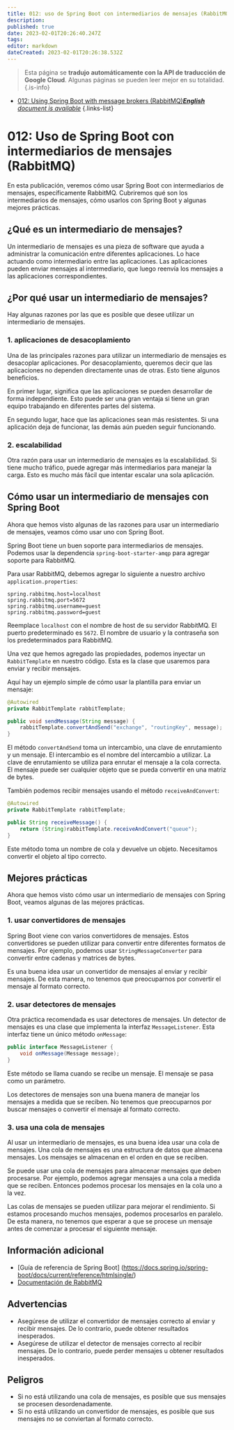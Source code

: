 ```yaml
---
title: 012: uso de Spring Boot con intermediarios de mensajes (RabbitMQ)
description: 
published: true
date: 2023-02-01T20:26:40.247Z
tags: 
editor: markdown
dateCreated: 2023-02-01T20:26:38.532Z
---
```


> Esta página se **tradujo automáticamente con la API de traducción de Google Cloud**.
Algunas páginas se pueden leer mejor en su totalidad.{.is-info}



- [012: Using Spring Boot with message brokers (RabbitMQ)***English** document is available*](/en/Knowledge-base/Spring-Boot/Learning/012-using-spring-boot-with-message-brokers-rabbitmq)
{.links-list}


# 012: Uso de Spring Boot con intermediarios de mensajes (RabbitMQ)

En esta publicación, veremos cómo usar Spring Boot con intermediarios de mensajes, específicamente RabbitMQ. Cubriremos qué son los intermediarios de mensajes, cómo usarlos con Spring Boot y algunas mejores prácticas.

## ¿Qué es un intermediario de mensajes?

Un intermediario de mensajes es una pieza de software que ayuda a administrar la comunicación entre diferentes aplicaciones. Lo hace actuando como intermediario entre las aplicaciones. Las aplicaciones pueden enviar mensajes al intermediario, que luego reenvía los mensajes a las aplicaciones correspondientes.

## ¿Por qué usar un intermediario de mensajes?

Hay algunas razones por las que es posible que desee utilizar un intermediario de mensajes.

### 1. aplicaciones de desacoplamiento

Una de las principales razones para utilizar un intermediario de mensajes es desacoplar aplicaciones. Por desacoplamiento, queremos decir que las aplicaciones no dependen directamente unas de otras. Esto tiene algunos beneficios.

En primer lugar, significa que las aplicaciones se pueden desarrollar de forma independiente. Esto puede ser una gran ventaja si tiene un gran equipo trabajando en diferentes partes del sistema.

En segundo lugar, hace que las aplicaciones sean más resistentes. Si una aplicación deja de funcionar, las demás aún pueden seguir funcionando.

### 2. escalabilidad

Otra razón para usar un intermediario de mensajes es la escalabilidad. Si tiene mucho tráfico, puede agregar más intermediarios para manejar la carga. Esto es mucho más fácil que intentar escalar una sola aplicación.

## Cómo usar un intermediario de mensajes con Spring Boot

Ahora que hemos visto algunas de las razones para usar un intermediario de mensajes, veamos cómo usar uno con Spring Boot.

Spring Boot tiene un buen soporte para intermediarios de mensajes. Podemos usar la dependencia `spring-boot-starter-amqp` para agregar soporte para RabbitMQ.

Para usar RabbitMQ, debemos agregar lo siguiente a nuestro archivo `application.properties`:

```properties
spring.rabbitmq.host=localhost
spring.rabbitmq.port=5672
spring.rabbitmq.username=guest
spring.rabbitmq.password=guest
```

Reemplace `localhost` con el nombre de host de su servidor RabbitMQ. El puerto predeterminado es `5672`. El nombre de usuario y la contraseña son los predeterminados para RabbitMQ.

Una vez que hemos agregado las propiedades, podemos inyectar un `RabbitTemplate` en nuestro código. Esta es la clase que usaremos para enviar y recibir mensajes.

Aquí hay un ejemplo simple de cómo usar la plantilla para enviar un mensaje:

```java
@Autowired
private RabbitTemplate rabbitTemplate;

public void sendMessage(String message) {
    rabbitTemplate.convertAndSend("exchange", "routingKey", message);
}
```

El método `convertAndSend` toma un intercambio, una clave de enrutamiento y un mensaje. El intercambio es el nombre del intercambio a utilizar. La clave de enrutamiento se utiliza para enrutar el mensaje a la cola correcta. El mensaje puede ser cualquier objeto que se pueda convertir en una matriz de bytes.

También podemos recibir mensajes usando el método `receiveAndConvert`:

```java
@Autowired
private RabbitTemplate rabbitTemplate;

public String receiveMessage() {
    return (String)rabbitTemplate.receiveAndConvert("queue");
}
```

Este método toma un nombre de cola y devuelve un objeto. Necesitamos convertir el objeto al tipo correcto.

## Mejores prácticas

Ahora que hemos visto cómo usar un intermediario de mensajes con Spring Boot, veamos algunas de las mejores prácticas.

### 1. usar convertidores de mensajes

Spring Boot viene con varios convertidores de mensajes. Estos convertidores se pueden utilizar para convertir entre diferentes formatos de mensajes. Por ejemplo, podemos usar `StringMessageConverter` para convertir entre cadenas y matrices de bytes.

Es una buena idea usar un convertidor de mensajes al enviar y recibir mensajes. De esta manera, no tenemos que preocuparnos por convertir el mensaje al formato correcto.

### 2. usar detectores de mensajes

Otra práctica recomendada es usar detectores de mensajes. Un detector de mensajes es una clase que implementa la interfaz `MessageListener`. Esta interfaz tiene un único método `onMessage`:

```java
public interface MessageListener {
    void onMessage(Message message);
}
```

Este método se llama cuando se recibe un mensaje. El mensaje se pasa como un parámetro.

Los detectores de mensajes son una buena manera de manejar los mensajes a medida que se reciben. No tenemos que preocuparnos por buscar mensajes o convertir el mensaje al formato correcto.

### 3. usa una cola de mensajes

Al usar un intermediario de mensajes, es una buena idea usar una cola de mensajes. Una cola de mensajes es una estructura de datos que almacena mensajes. Los mensajes se almacenan en el orden en que se reciben.

Se puede usar una cola de mensajes para almacenar mensajes que deben procesarse. Por ejemplo, podemos agregar mensajes a una cola a medida que se reciben. Entonces podemos procesar los mensajes en la cola uno a la vez.

Las colas de mensajes se pueden utilizar para mejorar el rendimiento. Si estamos procesando muchos mensajes, podemos procesarlos en paralelo. De esta manera, no tenemos que esperar a que se procese un mensaje antes de comenzar a procesar el siguiente mensaje.

## Información adicional

- [Guía de referencia de Spring Boot] (https://docs.spring.io/spring-boot/docs/current/reference/htmlsingle/)
- [Documentación de RabbitMQ](https://www.rabbitmq.com/documentation.html)

## Advertencias

- Asegúrese de utilizar el convertidor de mensajes correcto al enviar y recibir mensajes. De lo contrario, puede obtener resultados inesperados.
- Asegúrese de utilizar el detector de mensajes correcto al recibir mensajes. De lo contrario, puede perder mensajes u obtener resultados inesperados.

## Peligros

- Si no está utilizando una cola de mensajes, es posible que sus mensajes se procesen desordenadamente.
- Si no está utilizando un convertidor de mensajes, es posible que sus mensajes no se conviertan al formato correcto.